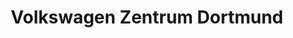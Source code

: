 ---
title: "Volkswagen Zentrum Dortmund"
url: /dortmund/volkswagen-zentrum-dortmund/
shop: Autohaus
---